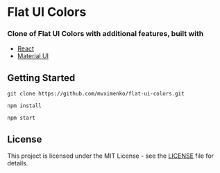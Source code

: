 # Flat UI Colors

### Clone of Flat UI Colors with additional features, built with

- [React](https://reactjs.org/)
- [Material UI](https://material-ui.com/)

## Getting Started

```
git clone https://github.com/mvximenko/flat-ui-colors.git
```

```
npm install
```

```
npm start
```

## License

This project is licensed under the MIT License - see the [LICENSE](LICENSE) file for details.
